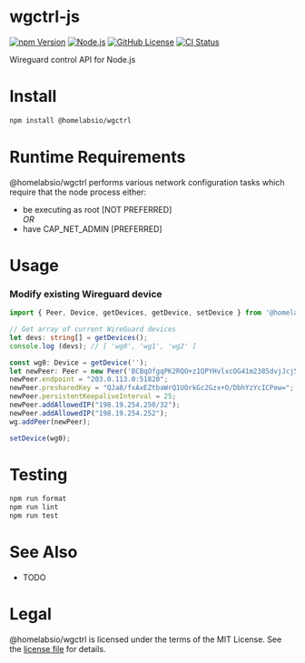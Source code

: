 # wgctrl-js
[![npm Version][NPM VERSION BADGE]][NPM PAGE]
[![Node.js][NODE VERSION BADGE]][NODE PAGE]
[![GitHub License][LICENSE BADGE]][LICENSE PAGE]
[![CI Status][CI BADGE]][CI PAGE]

Wireguard control API for Node.js

# Install

```sh
npm install @homelabsio/wgctrl
```

# Runtime Requirements
@homelabsio/wgctrl performs various network configuration tasks which require that the node process either:
* be executing as root [NOT PREFERRED]  
*OR*
* have CAP_NET_ADMIN [PREFERRED]

# Usage

### Modify existing Wireguard device

```typescript
import { Peer, Device, getDevices, getDevice, setDevice } from '@homelabsio/wgctrl';

// Get array of current WireGuard devices
let devs: string[] = getDevices();
console.log (devs); // [ 'wg0', 'wg1', 'wg2' ]

const wg0: Device = getDevice('');
let newPeer: Peer = new Peer('BCBqOfgqPK2RQO+z1QPYHvlxcOG41m2385dvjJcj5mE=');
newPeer.endpoint = "203.0.113.0:51820";
newPeer.presharedKey = "QJa8/fxAxEZtbaWrQ1UOrkGc2Gzx+O/DbhYzYcICPew=";
newPeer.persistentKeepaliveInterval = 25;
newPeer.addAllowedIP("198.19.254.250/32");
newPeer.addAllowedIP("198.19.254.252");
wg.addPeer(newPeer);

setDevice(wg0);
```

# Testing
```sh
npm run format
npm run lint
npm run test
```

# See Also
- TODO

# Legal
@homelabsio/wgctrl is licensed under the terms of the MIT License. See the [license file](LICENSE) for details.

[CI BADGE]: https://github.com/homelabsio/wgctrl-js/actions/workflows/ci.yaml/badge.svg
[CI PAGE]: https://github.com/homelabsio/wgctrl-js/actions/workflows/ci.yaml
[LICENSE BADGE]: https://img.shields.io/badge/license-MIT%20License-blue.svg?style=flat
[LICENSE PAGE]: https://github.com/homelabsio/wgctrl-js/blob/master/LICENSE
[NODE PAGE]: https://nodejs.org/
[NODE VERSION BADGE]: https://img.shields.io/node/v/@homelabsio/wgctrl.svg?style=flat
[NPM PAGE]: https://www.npmjs.com/package/@homelabsio/wgctrl
[NPM VERSION BADGE]: https://img.shields.io/npm/v/@homelabsio/wgctrl.svg?style=flat
[NPM KEYWORDS BADGE]: https://img.shields.io/github/package-json/keywords/homelabsio/wgctrl.svg?style=flat